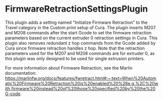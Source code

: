 # FirmwareRetractionSettingsPlugin

This plugin adds a setting named "Initialize Firmware Retraction" to the Travel category in the Custom print setup of Cura. The plugin inserts M207 and M208 commands after the start Gcode to set the firmware retraction parameters based on the current extruder 0 retraction settings in Cura. This plugin also removes redundant z hop commands from the Gcode added by Cura since firmware retraction handles z hop. Note that the retraction parameters used for the M207 and M208 commands are for extruder 0, as this plugin was only designed to be used for single extrusion printers.

For more information about Firmware Retraction, see the Marlin documentation: https://marlinfw.org/docs/features/fwretract.html#:~:text=When%20Automatic%20Firmware%20Retraction%20is%20enabled%20%28e.g.%2C%20with,firmware%20instead%20of%20those%20specified%20by%20the%20G-code.



